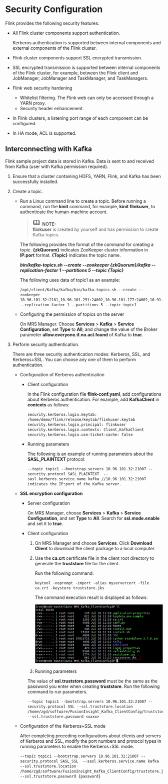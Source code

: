 # Security Configuration<a name="EN-US_TOPIC_0221415090"></a>

Flink provides the following security features:

-   All Flink cluster components support authentication.

    Kerberos authentication is supported between internal components and external components of the Flink cluster.

-   Flink cluster components support SSL encrypted transmission.
-   SSL encrypted transmission is supported between internal components of the Flink cluster, for example, between the Flink client and JobManager, JobManager and TaskManager, and TaskManagers.
-   Flink web security hardening
    -   Whitelist filtering. The Flink web can only be accessed through a YARN proxy.
    -   Security header enhancement.

-   In Flink clusters, a listening port range of each component can be configured.
-   In HA mode, ACL is supported.

## Interconnecting with Kafka<a name="section1211073013347"></a>

Flink sample project data is stored in Kafka. Data is sent to and received from Kafka \(user with Kafka permission required\).

1.  Ensure that a cluster containing HDFS, YARN, Flink, and Kafka has been successfully installed.
2.  Create a topic.
    -   Run a Linux command line to create a topic. Before running a command, run the  **kinit**  command, for example,  **kinit flinkuser**, to authenticate the human-machine account.

        >![](public_sys-resources/icon-note.gif) **NOTE:**   
        >**flinkuser**  is created by yourself and has permission to create Kafka topics.   

        The following provides the format of the command for creating a topic.  **\{zkQuorum\}**  indicates ZooKeeper cluster information in  **IP:port**  format.  **\{Topic\}**  indicates the topic name.

        **_bin/kafka-topics.sh --create --zookeeper \{zkQuorum\}/kafka --replication-factor 1 --partitions 5 --topic \{Topic\}_**

        The following uses data of topic1 as an example:

        ```
        /opt/client/Kafka/kafka/bin/kafka-topics.sh --create --zookeeper 10.96.101.32:2181,10.96.101.251:24002,10.96.101.177:24002,10.91.8.160:24002/kafka --replication-factor 1 --partitions 5 --topic topic1
        ```

    -   Configuring the permission of topics on the server

        On MRS Manager. Choose  **Services**  \>  **Kafka**  \>  **Service Configuration**, set  **Type**  to  **All**, and change the value of the Broker parameter  **allow.everyone.if.no.acl.found**  of Kafka to  **true**.

3.  Perform security authentication.

    There are three security authentication modes: Kerberos, SSL, and Kerberos+SSL. You can choose any one of them to perform authentication.

    -   Configuration of Kerberos authentication
        -   Client configuration

            In the Flink configuration file  **flink-conf.yaml**, add configurations about Kerberos authentication. For example, add  **KafkaClient**  in  **contexts**  as follows:

            ```
            security.kerberos.login.keytab: /home/demo/flink/release/keytab/flinkuser.keytab
            security.kerberos.login.principal: flinkuser
            security.kerberos.login.contexts: Client,KafkaClient
            security.kerberos.login.use-ticket-cache: false
            ```

        -   Running parameters

            The following is an example of running parameters about the  **SASL\_PLAINTEXT**  protocol:

            ```
            --topic topic1 --bootstrap.servers 10.96.101.32:21007 --security.protocol SASL_PLAINTEXT  --sasl.kerberos.service.name kafka //10.96.101.32:21007 indicates the IP:port of the Kafka server.
            ```

    -   **SSL encryption configuration**
        -   Server configuration

            On MRS Manager, choose  **Services**  \>  **Kafka**  \>  **Service Configuration**, and set  **Type**  to  **All**. Search for  **ssl.mode.enable**  and set it to  **true**.

        -   Client configuration

            1.  On MRS Manager and choose  **Services**. Click  **Download Client**  to download the client package to a local computer.
            2.  Use the  **ca.crt**  certificate file in the client root directory to generate the  **truststore**  file for the client.

                Run the following command:

                ```
                keytool -noprompt -import -alias myservercert -file ca.crt -keystore truststore.jks 
                ```

                The command execution result is displayed as follows:

                ![](figures/en-us_image_0221415220.png)

            3.  Running parameters

            The value of  **ssl.truststore.password**  must be the same as the password you enter when creating  **truststore**. Run the following command to run parameters.

            ```
            --topic topic1 --bootstrap.servers 10.96.101.32:21007 --security.protocol SSL --ssl.truststore.location /home/zgd/software/FusionInsight_Kafka_ClientConfig/truststore.jks --ssl.truststore.password <xxxx>
            ```

    -   Configuration of the Kerberos+SSL mode

        After completing preceding configurations about clients and servers of Kerberos and SSL, modify the port numbers and protocol types in running parameters to enable the Kerberos+SSL mode.

        ```
        --topic topic1 --bootstrap.servers 10.96.101.32:21007 --security.protocol SASL_SSL  --sasl.kerberos.service.name kafka --ssl.truststore.location /home/zgd/software/FusionInsight_Kafka_ClientConfig/truststore.jks --ssl.truststore.password {password}
        ```




